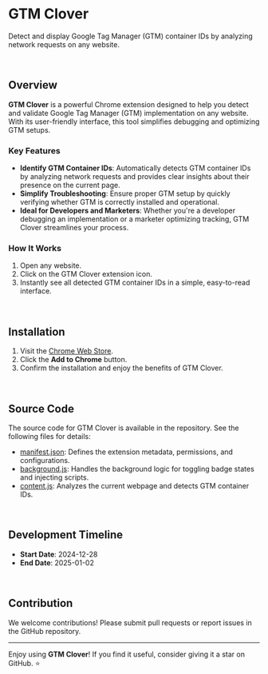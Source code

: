 # GTM Clover

Detect and display Google Tag Manager (GTM) container IDs by analyzing network requests on any website.

<br>

## Overview

**GTM Clover** is a powerful Chrome extension designed to help you detect and validate Google Tag Manager (GTM) implementation on any website. With its user-friendly interface, this tool simplifies debugging and optimizing GTM setups.

### Key Features

- **Identify GTM Container IDs**: Automatically detects GTM container IDs by analyzing network requests and provides clear insights about their presence on the current page.
- **Simplify Troubleshooting**: Ensure proper GTM setup by quickly verifying whether GTM is correctly installed and operational.
- **Ideal for Developers and Marketers**: Whether you're a developer debugging an implementation or a marketer optimizing tracking, GTM Clover streamlines your process.

### How It Works

1. Open any website.
2. Click on the GTM Clover extension icon.
3. Instantly see all detected GTM container IDs in a simple, easy-to-read interface.

<br>

## Installation

1. Visit the [Chrome Web Store](https://chromewebstore.google.com/detail/gtm-clover/jambiinnaiijedahmkbajgicdgdbhldj).
2. Click the **Add to Chrome** button.
3. Confirm the installation and enjoy the benefits of GTM Clover.

<br>

## Source Code

The source code for GTM Clover is available in the repository. See the following files for details:

- [manifest.json](./manifest.json): Defines the extension metadata, permissions, and configurations.
- [background.js](./background.js): Handles the background logic for toggling badge states and injecting scripts.
- [content.js](./content.js): Analyzes the current webpage and detects GTM container IDs.

<br>

## Development Timeline

- **Start Date**: 2024-12-28
- **End Date**: 2025-01-02

<br>

## Contribution

We welcome contributions! Please submit pull requests or report issues in the GitHub repository.

---

Enjoy using **GTM Clover**! If you find it useful, consider giving it a star on GitHub. ⭐
